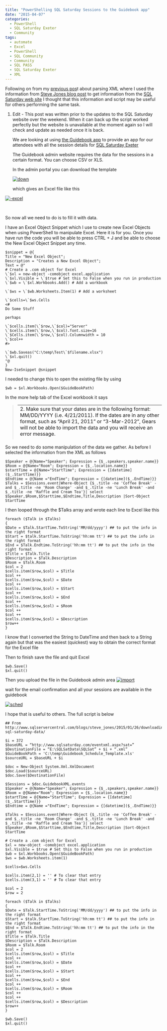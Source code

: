 ```yaml
---
title: "PowerShelling SQL Saturday Sessions to the Guidebook app"
date: "2015-04-07"
categories: 
  - PowerShell
  - SQL Saturday Exeter
  - Community
tags: 
  - automate
  - Excel
  - PowerShell
  - SQL Community
  - Community
  - SQL PASS
  - SQL Saturday Exeter
  - XML
---
```


Following on from my [previous pos](http://sqldbawithabeard.com/2015/03/21/parsing-xml-child-nodes-and-converting-to-datetime-with-PowerShell/ "Parsing XML Child Nodes and Converting to DateTime with PowerShell")t about parsing XML where I used the information from [Steve Jones blog post](https://voiceofthedba.wordpress.com/2015/01/26/downloading-sql-saturday-data/) to get information from the [SQL Saturday web site](https://www.sqlsaturday.com/) I thought that this information and script may be useful for others performing the same task.

1. Edit - This post was written prior to the updates to the SQL Saturday website over the weekend. When it can back up the script worked perfectly but the website is unavailable at the moment again so I will check and update as needed once it is back.
    
    We are looking at using [the Guidebook app](https://guidebook.com/) to provide an app for our attendees with all the session details for [SQL Saturday Exeter](https://www.sqlsaturday.com/372)
    
    The Guidebook admin website requires the data for the sessions in a certain format. You can choose CSV or XLS.
    
    In the admin portal you can download the template
    
    [![down](https://sqldbawithabeard.com/wp-content/uploads/2015/03/down.jpg?w=300)](https://sqldbawithabeard.com/wp-content/uploads/2015/03/down.jpg)
    
    which gives an Excel file like this
    

[![-excel](https://sqldbawithabeard.com/wp-content/uploads/2015/03/excel.jpg?w=300)](https://sqldbawithabeard.com/wp-content/uploads/2015/03/excel.jpg)

 

So now all we need to do is to fill it with data.

I have an Excel Object Snippet which I use to create new Excel Objects when using PowerShell to manipulate Excel. Here it is for you. Once you have run the code you will be able to press CTRL + J and be able to choose the New Excel Object Snippet any time.
```
$snippet = @{
Title = "New Excel Object";
Description = "Creates a New Excel Object";
Text = @"
# Create a .com object for Excel
\`$xl = new-object -comobject excel.application
\`$xl.Visible = \`$true # Set this to False when you run in production
\`$wb = \`$xl.Workbooks.Add() # Add a workbook

\`$ws = \`$wb.Worksheets.Item(1) # Add a worksheet

\`$cells=\`$ws.Cells
<#
Do Some Stuff

perhaps

\`$cells.item(\`$row,\`$col)="Server"
\`$cells.item(\`$row,\`$col).font.size=16
\`$Cells.item(\`$row,\`$col).Columnwidth = 10
\`$col++
#>

\`$wb.Saveas("C:\temp\Test\`$filename.xlsx")
\`$xl.quit()
"@
}
New-IseSnippet @snippet
```
I needed to change this to open the existing file by using

`$wb = $xl.Workbooks.Open($GuideBookPath)`

In the more help tab of the Excel workbook it says

> <table style="height:111px;" width="565"><tbody><tr><td width="956">2.     Make sure that your dates are in the following format: MM/DD/YYYY (i.e. 4/21/2011).  If the dates are in any other format, such as “April 21, 2011” or “3-Mar-2012”, Gears will not be able to import the data and you will receive an error message.</td></tr><tr><td width="956">3.     Make sure that your times are in the following format: HH:MM AM/PM (i.e. 2:30 PM, or 11:15 AM). If the times are in any other format, such as “3:00 p.m.” or “3:00:00 PM”, Gears will not be able to import the data and you will receive an error message.</td></tr></tbody></table>

So we need to do some manipulation of the data we gather. As before I selected the information from the XML as follows
```
$Speaker = @{Name="Speaker"; Expression = {$_.speakers.speaker.name}}
$Room = @{Name="Room"; Expression = {$_.location.name}}
$startTime = @{Name="StartTime"; Expression = {[datetime]($_.StartTime)}}
$Endtime = @{Name ="EndTime"; Expression = {[datetime]($_.EndTime)}}
$Talks = $Sessions.event|Where-Object {$_.title -ne 'Coffee Break' -and $_.title -ne 'Room Change' -and $_.title -ne 'Lunch Break' -and $_.title -ne 'Raffle and Cream Tea'}| select $Speaker,$Room,$Starttime,$Endtime,Title,Description |Sort-Object StartTime
```
I then looped through the $Talks array and wrote each line to Excel like this
```
foreach ($Talk in $Talks)
{
$Date = $Talk.StartTime.ToString('MM/dd/yyyy') ## to put the info in the right format
$Start = $talk.StartTime.ToString('hh:mm tt') ## to put the info in the right format
$End = $Talk.Endtime.ToString('hh:mm tt') ## to put the info in the right format
$Title = $Talk.Title
$Description = $Talk.Description
$Room = $Talk.Room
$col = 2
$cells.item($row,$col) = $Title
$col ++
$cells.item($row,$col) = $Date
$col ++
$cells.item($row,$col) = $Start
$col ++
$cells.item($row,$col) = $End
$col ++
$cells.item($row,$col) = $Room
$col ++
$col ++
$cells.item($row,$col) = $Description
$row++
}
```
I know that I converted the String to DateTime and then back to a String again but that was the easiest (quickest) way to obtain the correct format for the Excel file

Then to finish save the file and quit Excel
```
$wb.Save()
$xl.quit()
```
Then you upload the file in the Guidebook admin area [![import](https://sqldbawithabeard.com/wp-content/uploads/2015/03/import.jpg?w=300)](https://sqldbawithabeard.com/wp-content/uploads/2015/03/import.jpg)

wait for the email confirmation and all your sessions are available in the guidebook

[![sched](https://sqldbawithabeard.com/wp-content/uploads/2015/03/sched.jpg?w=300)](https://sqldbawithabeard.com/wp-content/uploads/2015/03/sched.jpg)

I hope that is useful to others. The full script is below
```
## From http://www.sqlservercentral.com/blogs/steve_jones/2015/01/26/downloading-sql-saturday-data/

$i = 372
$baseURL = “http://www.sqlsaturday.com/eventxml.aspx?sat=”
$DestinationFile = “E:\SQLSatData\SQLSat” + $i + “.xml”
$GuideBookPath = 'C:\temp\Guidebook_Schedule_Template.xls'
$sourceURL = $baseURL + $i

$doc = New-Object System.Xml.XmlDocument
$doc.Load($sourceURL)
$doc.Save($DestinationFile)

$Sessions = $doc.GuidebookXML.events
$Speaker = @{Name="Speaker"; Expression = {$_.speakers.speaker.name}}
$Room = @{Name="Room"; Expression = {$_.location.name}}
$startTime = @{Name="StartTime"; Expression = {[datetime]($_.StartTime)}}
$Endtime = @{Name ="EndTime"; Expression = {[datetime]($_.EndTime)}}

$Talks = $Sessions.event|Where-Object {$_.title -ne 'Coffee Break' -and $_.title -ne 'Room Change' -and $_.title -ne 'Lunch Break' -and $_.title -ne 'Raffle and Cream Tea'}| select $Speaker,$Room,$Starttime,$Endtime,Title,Description |Sort-Object StartTime

# Create a .com object for Excel
$xl = new-object -comobject excel.application
$xl.Visible = $true # Set this to False when you run in production
$wb = $xl.Workbooks.Open($GuideBookPath)
$ws = $wb.Worksheets.item(1)

$cells=$ws.Cells

$cells.item(2,1) = '' # To clear that entry
$cells.item(3,1) = '' # To clear that entry

$col = 2
$row = 2

foreach ($Talk in $Talks)
{
$Date = $Talk.StartTime.ToString('MM/dd/yyyy') ## to put the info in the right format
$Start = $talk.StartTime.ToString('hh:mm tt') ## to put the info in the right format
$End = $Talk.Endtime.ToString('hh:mm tt') ## to put the info in the right format
$Title = $Talk.Title
$Description = $Talk.Description
$Room = $Talk.Room
$col = 2
$cells.item($row,$col) = $Title
$col ++
$cells.item($row,$col) = $Date
$col ++
$cells.item($row,$col) = $Start
$col ++
$cells.item($row,$col) = $End
$col ++
$cells.item($row,$col) = $Room
$col ++
$col ++
$cells.item($row,$col) = $Description
$row++
}

$wb.Save()
$xl.quit()
```